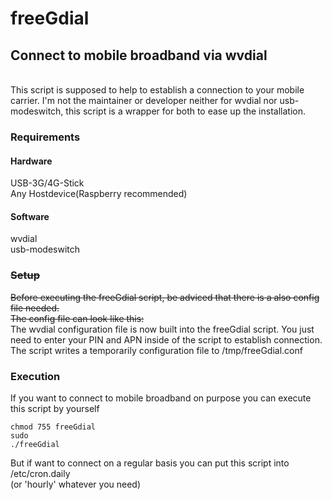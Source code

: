 # freeGdial

<h2>Connect to mobile broadband via wvdial</h2><br>
This script is supposed to help to establish a connection to your mobile carrier.
I'm not the maintainer or developer neither for wvdial nor usb-modeswitch, this script is a wrapper for both to ease up the installation.

<h3>Requirements</h3>
<h4>Hardware</h4>
USB-3G/4G-Stick
<br>
Any Hostdevice(Raspberry recommended)

<h4>Software</h4>
wvdial
<br>
usb-modeswitch

<h3><del>Setup</del></h3>
<del>Before executing the freeGdial script, be adviced that there is a also config file needed.</del>
<br>
<del>The config file can look like this:</del>
<br>
The wvdial configuration file is now built into the freeGdial script.
You just need to enter your PIN and APN inside of the script to establish connection.
<br>
The script writes a temporarily configuration file to /tmp/freeGdial.conf
<br>

<h3>Execution</h3>
If you want to connect to mobile broadband on purpose you can execute this script by yourself

<code>chmod 755 freeGdial</code>
<br>
<code>sudo ./freeGdial</code>

But if want to connect on a regular basis you can put this script into 
<br>
/etc/cron.daily
<br>
(or 'hourly' whatever you need)
